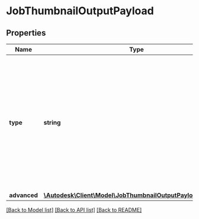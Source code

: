 # JobThumbnailOutputPayload

## Properties
Name | Type | Description | Notes
------------ | ------------- | ------------- | -------------
**type** | **string** | The requested output types. Possible values include &#x60;svf&#x60;, &#x60;thumbnai&#x60;, &#x60;stl&#x60;, &#x60;step&#x60;, &#x60;iges&#x60;, or &#x60;obj&#x60;. For a list of supported types, call the [GET formats](https://developer.autodesk.com/en/docs/model-derivative/v2/reference/http/formats-GET) endpoint. | 
**advanced** | [**\Autodesk\Client\Model\JobThumbnailOutputPayloadAdvanced**](JobThumbnailOutputPayloadAdvanced.md) |  | [optional] 

[[Back to Model list]](../README.md#documentation-for-models) [[Back to API list]](../README.md#documentation-for-api-endpoints) [[Back to README]](../README.md)


